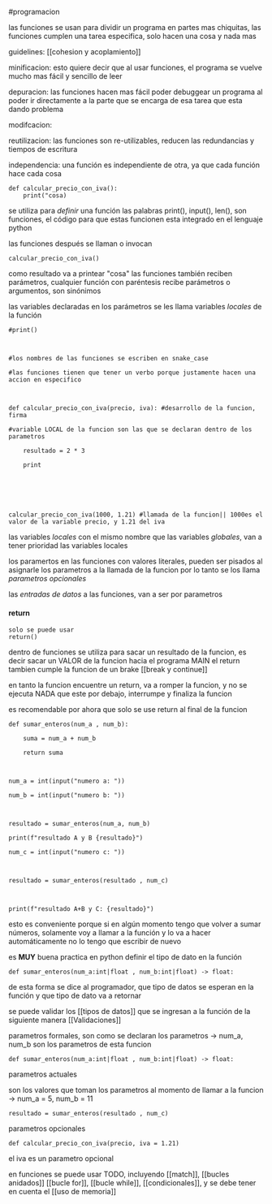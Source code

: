 #programacion 

las funciones se usan para dividir un programa en partes mas chiquitas, las funciones cumplen una tarea especifica, solo hacen una cosa y nada mas

guidelines: [[cohesion y acoplamiento]]

minificacion: esto quiere decir que al usar funciones, el programa se vuelve mucho mas fácil y sencillo de leer

depuracion: las funciones hacen mas fácil poder debuggear un programa al poder ir directamente a la parte que se encarga de esa tarea que esta dando problema

modifcacion: 

reutilizacion: las funciones son re-utilizables, reducen las redundancias y tiempos de escritura

independencia: una función es independiente de otra, ya que cada función hace cada cosa 

```
def calcular_precio_con_iva():
	print("cosa)

```
se utiliza para *definir* una función 
las palabras print(), input(), len(), son funciones, el código para que estas funcionen esta integrado en el lenguaje python

las funciones después se llaman o invocan

```
calcular_precio_con_iva()

```

como resultado va a printear "cosa"
las funciones también reciben parámetros, cualquier función con paréntesis recibe parámetros o argumentos, son sinónimos

las variables declaradas en los parámetros se les llama variables *locales* de la función

```
#print()

  

#los nombres de las funciones se escriben en snake_case

#las funciones tienen que tener un verbo porque justamente hacen una accion en especifico

  

def calcular_precio_con_iva(precio, iva): #desarrollo de la funcion, firma

#variable LOCAL de la funcion son las que se declaran dentro de los parametros

	resultado = 2 * 3

	print

  
  
  
  

calcular_precio_con_iva(1000, 1.21) #llamada de la funcion|| 1000es el valor de la variable precio, y 1.21 del iva

```

las variables *locales* con el mismo nombre que las variables *globales*, van a tener prioridad las variables locales 

los paramertos en las funciones con valores literales, pueden ser pisados al asignarle los parametros a la llamada de la funcion por lo tanto se los llama *parametros opcionales*

las *entradas de datos* a las funciones, van a ser por parametros

#### return
```
solo se puede usar 
return()
```
dentro de funciones 
se utiliza para sacar un resultado de la funcion, es decir sacar un VALOR de la funcion hacia el programa MAIN 
el return tambien cumple la funcion de un brake [[break y continue]]

en tanto la funcion encuentre un return, va a romper la funcion, y no se ejecuta NADA que este por debajo, interrumpe y finaliza la funcion

es recomendable por ahora que solo se use return al final de la funcion


```
def sumar_enteros(num_a , num_b):

	suma = num_a + num_b
	
	return suma

  

num_a = int(input("numero a: "))

num_b = int(input("numero b: "))

  

resultado = sumar_enteros(num_a, num_b)

print(f"resultado A y B {resultado}")

num_c = int(input("numero c: "))

  

resultado = sumar_enteros(resultado , num_c)

  

print(f"resultado A+B y C: {resultado}")
```

esto es conveniente porque si en algún momento tengo que volver a sumar números, solamente voy a llamar a la función y lo va a hacer automáticamente 
no lo tengo que escribir de nuevo

es **MUY** buena practica en python definir el tipo de dato en la función 
```
def sumar_enteros(num_a:int|float , num_b:int|float) -> float:

```
de esta forma se dice al programador, que tipo de datos se esperan en la función y que tipo de dato va a retornar 

se puede validar los [[tipos de datos]] que se ingresan a la función de la siguiente manera [[Validaciones]]

parametros formales, son como se declaran los parametros
-> num_a, num_b son los parametros de esta funcion

```
def sumar_enteros(num_a:int|float , num_b:int|float) -> float:

```

parametros actuales

son los valores que toman los parametros al momento de llamar a la funcion
-> num_a = 5, num_b = 11

```
resultado = sumar_enteros(resultado , num_c)
```

parametros opcionales 
```
def calcular_precio_con_iva(precio, iva = 1.21)
```
el iva es un parametro opcional

en funciones se puede usar TODO, incluyendo [[match]], [[bucles anidados]] [[bucle for]], [[bucle while]], [[condicionales]], y se debe tener en cuenta el [[uso de memoria]]

